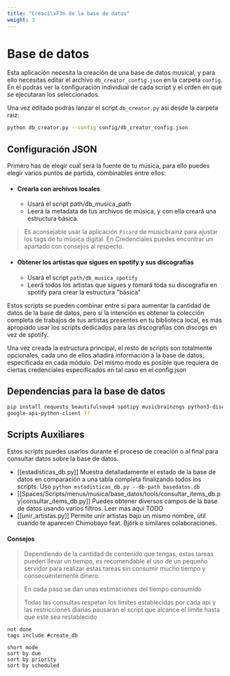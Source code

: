 ```yaml
---
title: "Creaci\xF3n de la base de datos"
weight: 3
---
```


# Base de datos
Esta aplicación necesita la creación de una base de datos musical, y para ello necesitas editar el archivo `db_creator_config.json` en la carpeta `config`. En el podrás ver la configuración individual de cada script y el orden en que se ejecutaran los seleccionados.

Una vez editado podrás lanzar el script `db_creator.py` asi desde la carpeta raiz:

```bash
python db_creator.py --config config/db_creator_config.json
```


## Configuración JSON

Primero has de elegir cual será la fuente de tu música, para ello puedes elegir varios puntos de partida, combinables entre ellos:

- #### Crearla con archivos locales
  - Usará el script path/db_musica_path
  - Leerá la metadata de tus archivos de música, y con ella creará una estructura básica.
> 	Es aconsejable usar la aplicación `Picard` de musicbrainz para ajustar los tags de tu música digital. En Credenciales puedes encontrar un apartado con consejos al respecto.
- #### Obtener los artistas que sigues en spotify y sus discografías
  - Usará el script `path/db_musica_spotify`
  - Leerá todos los artistas que sigues y tomará toda su discografía en spotify para crear la estructura "básica"

Estos scripts se pueden combinar entre si para aumentar la cantidad de datos de la base de datos, pero si la intención es obtener la colección completa de trabajos de tus artistas presentes en tu biblioteca local, es más apropiado usar los scripts dedicados para las discografías con discogs en vez de spotify.


Una vez creada la estructura principal, el resto de scripts son totalmente opcionales, cada uno de ellos añadirá información a la base de datos, especificada en cada módulo. Del mismo modo es posible que requiera de ciertas credenciales especificados en tal caso en el config.json


## Dependencias para la base de datos
```sh
pip install requests beautifulsoup4 spotipy musicbrainzngs python3-discogs-client pylast python-youtube-search playwright tqdm sqlite3 
google-api-python-client ??
```

## Scripts Auxiliares
Estos scripts puedes usarlos durante el proceso de creación o al final para consultar datos sobre la base de datos.
- [[estadisticas_db.py]] Muestra detalladamente el estado de la base de datos en comparación a una tabla completa finalizando todos los scripts. Uso `python estadisticas_db.py --db-path basedatos.db`
- [[Spaces/Scripts/menus/musica/base_datos/tools/consultar_items_db.py|consultar_items_db.py]] Puedes obtener diversos campos de la base de datos usando varios filtros. Leer mas aqui TODO
- [[unir_artistas.py]] Permite unir artistas bajo un mismo nombre, útil cuando te aparecen Chimobayo feat. Björk o similares colaboraciones.



































































#### Consejos

> Dependiendo de la cantidad de contenido que tengas, estas tareas pueden llevar un tiempo, es recomendable el uso de un pequeño servidor para realizar estas tareas sin consumir mucho tiempo y consecuentemente dinero. 

> En cada paso se dan unas estimaciones del tiempo consumido
>
> Todas las consultas respetan los limites establecidas por cada api y las restricciones diarias pausaran el script que alcance el límite hasta que este sea restablecido



```tasks
not done
tags include #create_db

short mode
sort by due
sort by priority
sort by scheduled
```